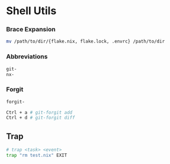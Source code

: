 # Shell Utils

### Brace Expansion

```bash
mv /path/to/dir/{flake.nix, flake.lock, .envrc} /path/to/dir
```

### Abbreviations

```bash
git-
nx-
```

### Forgit

```bash
forgit-

Ctrl + a # git-forgit add
Ctrl + d # git-forgit diff
```

## Trap

```bash
# trap <task> <event>
trap "rm test.nix" EXIT
```

